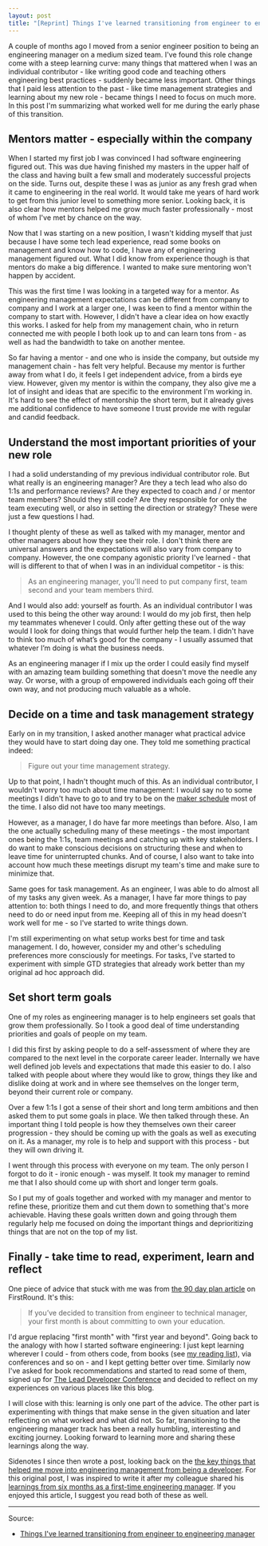 ```yaml
---
layout: post
title: "[Reprint] Things I've learned transitioning from engineer to engineering manager"
---
```


A couple of months ago I moved from a senior engineer position to being an engineering manager on a medium sized team. I've found this role change come with a steep learning curve: many things that mattered when I was an individual contributor - like writing good code and teaching others engineering best practices - suddenly became less important. Other things that I paid less attention to the past - like time management strategies and learning about my new role - became things I need to focus on much more. In this post I'm summarizing what worked well for me during the early phase of this transition.

## Mentors matter - especially within the company

When I started my first job I was convinced I had software engineering figured out. This was due having finished my masters in the upper half of the class and having built a few small and moderately successful projects on the side. Turns out, despite these I was as junior as any fresh grad when it came to engineering in the real world. It would take me years of hard work to get from this junior level to something more senior. Looking back, it is also clear how mentors helped me grow much faster professionally - most of whom I've met by chance on the way.

Now that I was starting on a new position, I wasn't kidding myself that just because I have some tech lead experience, read some books on management and know how to code, I have any of engineering management figured out. What I did know from experience though is that mentors do make a big difference. I wanted to make sure mentoring won't happen by accident.

This was the first time I was looking in a targeted way for a mentor. As engineering management expectations can be different from company to company and I work at a larger one, I was keen to find a mentor within the company to start with. However, I didn't have a clear idea on how exactly this works. I asked for help from my management chain, who in return connected me with people I both look up to and can learn tons from - as well as had the bandwidth to take on another mentee.

So far having a mentor - and one who is inside the company, but outside my management chain - has felt very helpful. Because my mentor is further away from what I do, it feels I get independent advice, from a birds eye view. However, given my mentor is within the company, they also give me a lot of insight and ideas that are specific to the environment I'm working in. It's hard to see the effect of mentorship the short term, but it already gives me additional confidence to have someone I trust provide me with regular and candid feedback.

<!--more-->

## Understand the most important priorities of your new role

I had a solid understanding of my previous individual contributor role. But what really is an engineering manager? Are they a tech lead who also do 1:1s and performance reviews? Are they expected to coach and / or mentor team members? Should they still code? Are they responsible for only the team executing well, or also in setting the direction or strategy? These were just a few questions I had.

I thought plenty of these as well as talked with my manager, mentor and other managers about how they see their role. I don't think there are universal answers and the expectations will also vary from company to company. However, the one company agonistic priority I've learned - that will is different to that of when I was in an individual competitor - is this:

> As an engineering manager, you'll need to put company first, team second and your team members third.

And I would also add: yourself as fourth. As an individual contributor I was used to this being the other way around: I would do my job first, then help my teammates whenever I could. Only after getting these out of the way would I look for doing things that would further help the team. I didn't have to think too much of what’s good for the company - I usually assumed that whatever I’m doing is what the business needs.

As an engineering manager if I mix up the order I could easily find myself with an amazing team building something that doesn't move the needle any way. Or worse, with a group of empowered individuals each going off their own way, and not producing much valuable as a whole.

## Decide on a time and task management strategy

Early on in my transition, I asked another manager what practical advice they would have to start doing day one. They told me something practical indeed:

> Figure out your time management strategy.

Up to that point, I hadn't thought much of this. As an individual contributor, I wouldn't worry too much about time management: I would say no to some meetings I didn't have to go to and try to be on the [maker schedule](http://www.paulgraham.com/makersschedule.html) most of the time. I also did not have too many meetings.

However, as a manager, I do have far more meetings than before. Also, I am the one actually scheduling many of these meetings - the most important ones being the 1:1s, team meetings and catching up with key stakeholders. I do want to make conscious decisions on structuring these and when to leave time for uninterrupted chunks. And of course, I also want to take into account how much these meetings disrupt my team's time and make sure to minimize that.

Same goes for task management. As an engineer, I was able to do almost all of my tasks any given week. As a manager, I have far more things to pay attention to: both things I need to do, and more frequently things that others need to do or need input from me. Keeping all of this in my head doesn't work well for me - so I've started to write things down.

I'm still experimenting on what setup works best for time and task management. I do, however, consider my and other's scheduling preferences more consciously for meetings. For tasks, I've started to experiment with simple GTD strategies that already work better than my original ad hoc approach did.

## Set short term goals

One of my roles as engineering manager is to help engineers set goals that grow them professionally. So I took a good deal of time understanding priorities and goals of people on my team.

I did this first by asking people to do a self-assessment of where they are compared to the next level in the corporate career leader. Internally we have well defined job levels and expectations that made this easier to do. I also talked with people about where they would like to grow, things they like and dislike doing at work and in where see themselves on the longer term, beyond their current role or company.

Over a few 1:1s I got a sense of their short and long term ambitions and then asked them to put some goals in place. We then talked through these. An important thing I told people is how they themselves own their career progression - they should be coming up with the goals as well as executing on it. As a manager, my role is to help and support with this process - but they will own driving it.

I went through this process with everyone on my team. The only person I forgot to do it - ironic enough - was myself. It took my manager to remind me that I also should come up with short and longer term goals.

So I put my of goals together and worked with my manager and mentor to refine these, prioritize them and cut them down to something that's more achievable. Having these goals written down and going through them regularly help me focused on doing the important things and deprioritizing things that are not on the top of my list.

## Finally - take time to read, experiment, learn and reflect

One piece of advice that stuck with me was from [the 90 day plan article](firstround.com/review/this-90-day-plan-turns-engineers-into-remarkable-managers/) on FirstRound. It's this:

> If you’ve decided to transition from engineer to technical manager, your first month is about committing to own your education.

I'd argue replacing "first month" with "first year and beyond". Going back to the analogy with how I started software engineering: I just kept learning wherever I could - from others code, from books (see [my reading list](https://blog.pragmaticengineer.com/my-reading-list/)), via conferences and so on - and I kept getting better over time. Similarly now I've asked for book recommendations and started to read some of them, signed up for [The Lead Developer Conference](https://2017.theleaddeveloper.com/) and decided to reflect on my experiences on various places like this blog.

I will close with this: learning is only one part of the advice. The other part is experimenting with things that make sense in the given situation and later reflecting on what worked and what did not. So far, transitioning to the engineering manager track has been a really humbling, interesting and exciting journey. Looking forward to learning more and sharing these learnings along the way.

Sidenotes I since then wrote a post, looking back on the [the key things that helped me move into engineering management from being a developer](https://blog.pragmaticengineer.com/things-that-helped-me-successfully-move-into-engineering-management/). For this original post, I was inspired to write it after my colleague shared his [learnings from six months as a first-time engineering manager](http://blog.d3in.org/post/74917727213/learnings-from-six-months-as-a-first-time). If you enjoyed this article, I suggest you read both of these as well.

---

Source:

- [Things I've learned transitioning from engineer to engineering manager](https://blog.pragmaticengineer.com/things-ive-learned-transitioning-from-engineer-to-engineering-manager/)